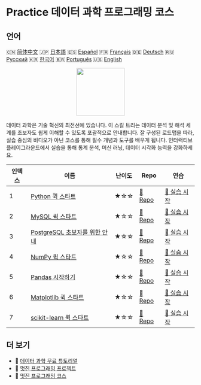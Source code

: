 # Practice 데이터 과학 프로그래밍 코스

## 언어

🇨🇳 [简体中文](README_zh.md) 🇯🇵 [日本語](README_ja.md) 🇪🇸 [Español](README_es.md) 🇫🇷 [Français](README_fr.md) 🇩🇪 [Deutsch](README_de.md) 🇷🇺 [Русский](README_ru.md) 🇰🇷 [한국어](README_ko.md) 🇧🇷 [Português](README_pt.md) 🇺🇸 [English](README.md) 

<div align="center">
<img width="128px" src="https://file.labex.io/path/Ctx67nWJaNg4.png">
</div>

데이터 과학은 기술 혁신의 최전선에 있습니다. 이 스킬 트리는 데이터 분석 및 해석 세계를 초보자도 쉽게 이해할 수 있도록 포괄적으로 안내합니다. 잘 구성된 로드맵을 따라, 실습 중심의 비디오가 아닌 코스를 통해 필수 개념과 도구를 배우게 됩니다. 인터랙티브 플레이그라운드에서 실습을 통해 통계 분석, 머신 러닝, 데이터 시각화 능력을 강화하세요.

|   인덱스 | 이름                                                                                  | 난이도   | Repo                                                                   | 연습                                                                      |
|----------|---------------------------------------------------------------------------------------|----------|------------------------------------------------------------------------|---------------------------------------------------------------------------|
|        1 | [Python 퀵 스타트](https://labex.io/ko/courses/quick-start-with-python)               | ★☆☆      | [🔗 Repo](https://github.com/labex-labs/quick-start-with-python)       | [🚀 실습 시작](https://labex.io/ko/courses/quick-start-with-python)       |
|        2 | [MySQL 퀵 스타트](https://labex.io/ko/courses/quick-start-with-mysql)                 | ★☆☆      | [🔗 Repo](https://github.com/labex-labs/quick-start-with-mysql)        | [🚀 실습 시작](https://labex.io/ko/courses/quick-start-with-mysql)        |
|        3 | [PostgreSQL 초보자를 위한 안내](https://labex.io/ko/courses/postgresql-for-beginners) | ★☆☆      | [🔗 Repo](https://github.com/labex-labs/postgresql-for-beginners)      | [🚀 실습 시작](https://labex.io/ko/courses/postgresql-for-beginners)      |
|        4 | [NumPy 퀵 스타트](https://labex.io/ko/courses/quick-start-with-numpy)                 | ★☆☆      | [🔗 Repo](https://github.com/labex-labs/quick-start-with-numpy)        | [🚀 실습 시작](https://labex.io/ko/courses/quick-start-with-numpy)        |
|        5 | [Pandas 시작하기](https://labex.io/ko/courses/quick-start-with-pandas)                | ★☆☆      | [🔗 Repo](https://github.com/labex-labs/quick-start-with-pandas)       | [🚀 실습 시작](https://labex.io/ko/courses/quick-start-with-pandas)       |
|        6 | [Matplotlib 퀵 스타트](https://labex.io/ko/courses/quick-start-with-matplotlib)       | ★☆☆      | [🔗 Repo](https://github.com/labex-labs/quick-start-with-matplotlib)   | [🚀 실습 시작](https://labex.io/ko/courses/quick-start-with-matplotlib)   |
|        7 | [scikit-learn 퀵 스타트](https://labex.io/ko/courses/quick-start-with-scikit-learn)   | ★☆☆      | [🔗 Repo](https://github.com/labex-labs/quick-start-with-scikit-learn) | [🚀 실습 시작](https://labex.io/ko/courses/quick-start-with-scikit-learn) |

## 더 보기

- 🔗 [데이터 과학 무료 튜토리얼](https://github.com/labex-labs/data-science-free-tutorials)
- 🔗 [멋진 프로그래밍 프로젝트](https://github.com/labex-labs/awesome-programming-projects)
- 🔗 [멋진 프로그래밍 코스](https://github.com/labex-labs/awesome-programming-courses)

